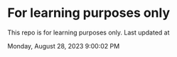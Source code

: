 # For learning purposes only
This repo is for learning purposes only.
Last updated at

Monday, August 28, 2023 9:00:02 PM

